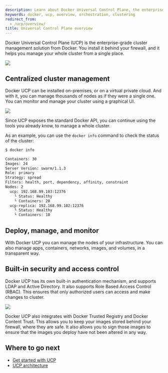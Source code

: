 ```yaml
---
description: Learn about Docker Universal Control Plane, the enterprise-grade cluster management solution from Docker.
keywords: docker, ucp, overview, orchestration, clustering
redirect_from:
  - /ucp/overview/
title: Universal Control Plane overview
---
```

Docker Universal Control Plane (UCP) is the enterprise-grade cluster management solution from Docker. You install it behind your firewall, and it helps you manage your whole cluster from a single place.

![](images/overview-1.png)

## Centralized cluster management

Docker UCP can be installed on-premises, or on a virtual private cloud. And with it, you can manage thousands of nodes as if they were a single one. You can monitor and manage your cluster using a graphical UI.

![](images/overview-2.png)

Since UCP exposes the standard Docker API, you can continue using the tools you already know, to manage a whole cluster.

As an example, you can use the `docker info` command to check the status of the cluster:

```bash
$ docker info

Containers: 30
Images: 24
Server Version: swarm/1.1.3
Role: primary
Strategy: spread
Filters: health, port, dependency, affinity, constraint
Nodes: 2
  ucp: 192.168.99.103:12376
    └ Status: Healthy
    └ Containers: 20
  ucp-replica: 192.168.99.102:12376
    └ Status: Healthy
    └ Containers: 10
```

## Deploy, manage, and monitor

With Docker UCP you can manage the nodes of your infrastructure. You can also manage apps, containers, networks, images, and volumes, in a transparent way.

## Built-in security and access control

Docker UCP has its own built-in authentication mechanism, and supports LDAP and Active Directory. It also supports Role Based Access Control (RBAC). This ensures that only authorized users can access and make changes to cluster.

![](images/overview-3.png)

Docker UCP also integrates with Docker Trusted Registry and Docker Content Trust. This allows you to keep your images stored behind your firewall, where they are safe. It also allows you to sign those images to ensure that the images you deploy have not been altered in any way.

## Where to go next

- [Get started with UCP](install-sandbox.md)
- [UCP architecture](architecture.md)